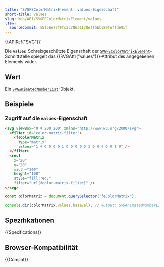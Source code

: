 ```yaml
---
title: "SVGFEColorMatrixElement: values-Eigenschaft"
short-title: values
slug: Web/API/SVGFEColorMatrixElement/values
l10n:
  sourceCommit: b5f56e77f0fc3c786a1178eff5bbb89feffde91f
---
```


{{APIRef("SVG")}}

Die **`values`**-Schreibgeschützte Eigenschaft der [`SVGFEColorMatrixElement`](/de/docs/Web/API/SVGFEColorMatrixElement)-Schnittstelle spiegelt das {{SVGAttr("values")}}-Attribut des angegebenen Elements wider.

## Wert

Ein [`SVGAnimatedNumberList`](/de/docs/Web/API/SVGAnimatedNumberList)-Objekt.

## Beispiele

### Zugriff auf die `values`-Eigenschaft

```html
<svg viewBox="0 0 200 200" xmlns="http://www.w3.org/2000/svg">
  <filter id="color-matrix-filter">
    <feColorMatrix
      type="matrix"
      values="1 0 0 0 0 0 1 0 0 0 0 0 1 0 0 0 0 0 1 0" />
  </filter>
  <rect
    x="20"
    y="20"
    width="100"
    height="100"
    style="fill:red;"
    filter="url(#color-matrix-filter)" />
</svg>
```

```js
const colorMatrix = document.querySelector("feColorMatrix");

console.dir(colorMatrix.values.baseVal); // Output: SVGAnimatedNumberList object
```

## Spezifikationen

{{Specifications}}

## Browser-Kompatibilität

{{Compat}}
